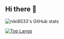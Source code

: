 ## Hi there 👋


![niki8533's GitHub stats](https://github-readme-stats.vercel.app/api?username=niki8533&show_icons=true&theme=tokyonight)

[![Top Langs](https://github-readme-stats.vercel.app/api/top-langs/?username=niki8533&langs_count=8)](https://github.com/niki8533/NBE2-3-2-team10)
